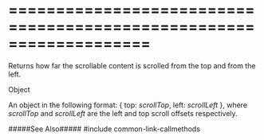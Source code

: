 ===================================================================
===================================================================

<!--shortDescription-->
Returns how far the scrollable content is scrolled from the top and from the left.
<!--/shortDescription-->

<!--returnType-->Object<!--/returnType-->
<!--returnDescription-->
An object in the following format: { top: *scrollTop*, left: *scrollLeft* }, where *scrollTop* and *scrollLeft* are the left and top scroll offsets respectively.
<!--/returnDescription-->

<!--fullDescription-->
#####See Also#####
#include common-link-callmethods
<!--/fullDescription-->